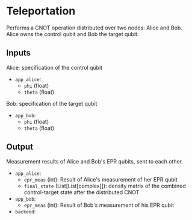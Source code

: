 # Teleportation
Performs a CNOT operation distributed over two nodes: Alice and Bob.
Alice owns the control qubit and Bob the target qubit.

## Inputs
Alice: specification of the control qubit
* `app_alice`:
  * `phi` (float)
  * `theta` (float)

Bob: specification of the target qubit
* `app_bob`: 
  * `phi` (float)
  * `theta` (float)

## Output
Measurement results of Alice and Bob's EPR qubits, sent to each other.
* `app_alice`: 
  * `epr_meas` (int): Result of Alice's measurement of her EPR qubit
  * `final_state` (List[List[complex]]): density matrix of the combined control-target state after the distributed CNOT
* `app_bob`: 
  * `epr_meas` (int): Result of Bob's measurement of his EPR qubit
* `backend`: